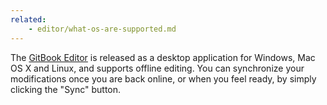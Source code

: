 ```yaml
---
related:
    - editor/what-os-are-supported.md
---
```


The [GitBook Editor](https://www.gitbook.com/editor) is released as a desktop application for Windows, Mac OS X and Linux, and supports offline editing. You can synchronize your modifications once you are back online, or when you feel ready, by simply clicking the "Sync" button.
